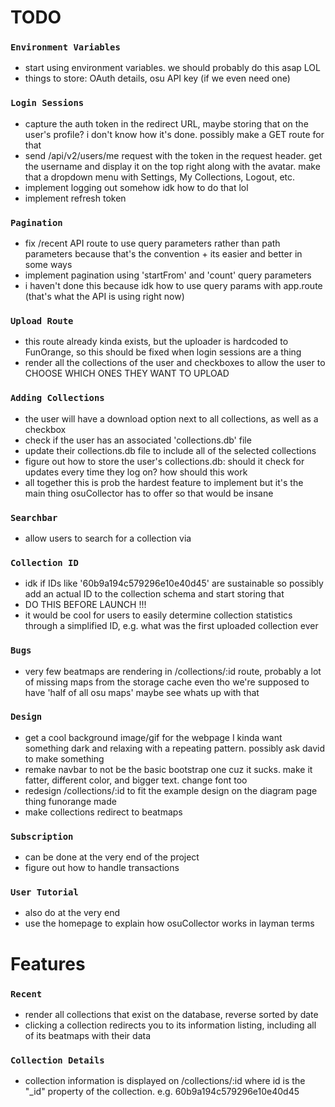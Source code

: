 # TODO

### `Environment Variables`
- start using environment variables. we should probably do this asap LOL
- things to store: OAuth details, osu API key (if we even need one)

### `Login Sessions`

- capture the auth token in the redirect URL, maybe storing that on the user's profile? i don't know how it's done. possibly make a GET route for that
- send /api/v2/users/me request with the token in the request header. get the username and display it on the top right along with the avatar. make that a dropdown menu with Settings, My Collections, Logout, etc.
- implement logging out somehow idk how to do that lol
- implement refresh token

### `Pagination`

- fix /recent API route to use query parameters rather than path parameters because that's the convention + its easier and better in some ways
- implement pagination using 'startFrom' and 'count' query parameters
- i haven't done this because idk how to use query params with app.route (that's what the API is using right now)

### `Upload Route`
- this route already kinda exists, but the uploader is hardcoded to FunOrange, so this should be fixed when login sessions are a thing
- render all the collections of the user and checkboxes to allow the user to CHOOSE WHICH ONES THEY WANT TO UPLOAD

### `Adding Collections`
- the user will have a download option next to all collections, as well as a checkbox
- check if the user has an associated 'collections.db' file
- update their collections.db file to include all of the selected collections
- figure out how to store the user's collections.db: should it check for updates every time they log on? how should this work
- all together this is prob the hardest feature to implement but it's the main thing osuCollector has to offer so that would be insane

### `Searchbar`
- allow users to search for a collection via

### `Collection ID`
- idk if IDs like '60b9a194c579296e10e40d45' are sustainable so possibly add an actual ID to the collection schema and start storing that
- DO THIS BEFORE LAUNCH !!!
- it would be cool for users to easily determine collection statistics through a simplified ID, e.g. what was the first uploaded collection ever

### `Bugs`
- very few beatmaps are rendering in /collections/:id route, probably a lot of missing maps from the storage cache even tho we're supposed to have 'half of all osu maps' maybe see whats up with that

### `Design`
- get a cool background image/gif for the webpage I kinda want something dark and relaxing with a repeating pattern. possibly ask david to make something
- remake navbar to not be the basic bootstrap one cuz it sucks. make it fatter, different color, and bigger text. change font too
- redesign /collections/:id to fit the example design on the diagram page thing funorange made
- make collections redirect to beatmaps

### `Subscription`
- can be done at the very end of the project
- figure out how to handle transactions

### `User Tutorial`
- also do at the very end
- use the homepage to explain how osuCollector works in layman terms

# Features

### `Recent`
- render all collections that exist on the database, reverse sorted by date
- clicking a collection redirects you to its information listing, including all of its beatmaps with their data

### `Collection Details`
- collection information is displayed on /collections/:id where id is the "\_id" property of the collection. e.g. 60b9a194c579296e10e40d45
